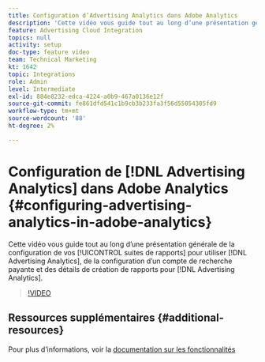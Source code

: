 ```yaml
---
title: Configuration d’Advertising Analytics dans Adobe Analytics
description: 'Cette vidéo vous guide tout au long d’une présentation générale de la configuration de vos suites de rapports pour utiliser Advertising Analytics, de la configuration d’un compte de recherche payante et des détails de création de rapports pour Advertising Analytics. '
feature: Advertising Cloud Integration
topics: null
activity: setup
doc-type: feature video
team: Technical Marketing
kt: 1642
topic: Integrations
role: Admin
level: Intermediate
exl-id: 884e8232-edca-4224-a0b9-467a0136e12f
source-git-commit: fe861dfd541c1b9cb3b233fa3f56d55054305fd9
workflow-type: tm+mt
source-wordcount: '88'
ht-degree: 2%

---
```


# Configuration de [!DNL Advertising Analytics] dans Adobe Analytics {#configuring-advertising-analytics-in-adobe-analytics}

Cette vidéo vous guide tout au long d’une présentation générale de la configuration de vos [!UICONTROL suites de rapports] pour utiliser [!DNL Advertising Analytics], de la configuration d’un compte de recherche payante et des détails de création de rapports pour [!DNL Advertising Analytics].

>[!VIDEO](https://video.tv.adobe.com/v/23119/?quality=12)

## Ressources supplémentaires {#additional-resources}

Pour plus d’informations, voir la [documentation sur les fonctionnalités](https://experienceleague.adobe.com/docs/analytics/integration/advertising-analytics/overview.html)
